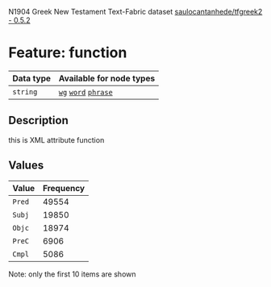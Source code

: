 <p>N1904 Greek New Testament Text-Fabric dataset <a href="https://github.com/saulocantanhede/tfgreek2">saulocantanhede/tfgreek2 - 0.5.2</a></p>

<h1>Feature: function</h1>

<table>
<thead>
<tr>
  <th>Data type</th>
  <th>Available for node types</th>
</tr>
</thead>
<tbody>
<tr>
  <td><code>string</code></td>
  <td><A HREF="featurebynodetype.md#wg"><code>wg</code></A> <A HREF="featurebynodetype.md#word"><code>word</code></A> <A HREF="featurebynodetype.md#phrase"><code>phrase</code></A></td>
</tr>
</tbody>
</table>

<h2>Description</h2>

<p>this is XML attribute function</p>

<h2>Values</h2>

<table>
<thead>
<tr>
  <th>Value</th>
  <th>Frequency</th>
</tr>
</thead>
<tbody>
<tr>
  <td><code>Pred</code></td>
  <td>49554</td>
</tr>
<tr>
  <td><code>Subj</code></td>
  <td>19850</td>
</tr>
<tr>
  <td><code>Objc</code></td>
  <td>18974</td>
</tr>
<tr>
  <td><code>PreC</code></td>
  <td>6906</td>
</tr>
<tr>
  <td><code>Cmpl</code></td>
  <td>5086</td>
</tr>
</tbody>
</table>

<p>Note: only the first 10 items are shown</p>
